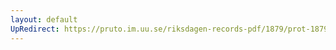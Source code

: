 ```yaml
---
layout: default
UpRedirect: https://pruto.im.uu.se/riksdagen-records-pdf/1879/prot-1879--fk--024/prot-1879--fk--024_015.pdf
---
```

